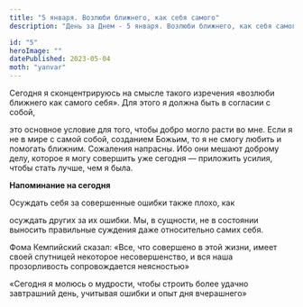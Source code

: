 ```yaml
---
title: "5 января. Возлюби ближнего, как себя самого"
description: "День за Днем - 5 января. Возлюби ближнего, как себя самого"

id: "5"
heroImage: ""
datePublished: 2023-05-04
moth: "yanvar"
---
```


Сегодня я сконцентрируюсь на смысле такого изречения «возлюби ближнего как
самого себя». Для этого я должна быть в согласии с собой,

это основное условие для того, чтобы добро могло расти во мне. Если я не в
мире с самой собой, созданием Божьим, то я не смогу любить и помогать ближним.
Сожаления напрасны. Ибо они мешают доброму делу, которое я могу совершить уже
сегодня — приложить усилия, чтобы стать лучше, чем я была.

**Напоминание на сегодня**

Осуждать себя за совершенные ошибки также плохо, как

осуждать других за их ошибки. Мы, в сущности, не в состоянии выносить
правильные суждения даже относительно самих себя.

Фома Кемпийский сказал: «Все, что совершено в этой жизни, имеет своей
спутницей некоторое несовершенство, и вся наша прозорливость сопровождается
неясностью»

«Сегодня я молюсь о мудрости, чтобы строить более удачно завтрашний день,
учитывая ошибки и опыт дня вчерашнего»
